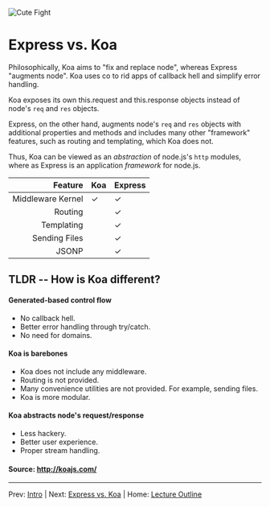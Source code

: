 ![Cute Fight](http://ak-hdl.buzzfed.com/static/2013-10/enhanced/webdr06/14/10/anigif_enhanced-buzz-1726-1381761781-16.gif)
# Express vs. Koa

Philosophically, Koa aims to "fix and replace node", whereas Express "augments node". Koa uses co to rid apps of callback hell and simplify error handling. 

Koa exposes its own this.request and this.response objects instead of node's `req` and `res` objects.

Express, on the other hand, augments node's `req` and `res` objects with additional properties and methods and includes many other "framework" features, such as routing and templating, which Koa does not.

Thus, Koa can be viewed as an *abstraction* of node.js's `http` modules, where as Express is an application *framework* for node.js.

| Feature           | Koa | Express |
|------------------:|-----|---------|
| Middleware Kernel | ✓   | ✓       |
| Routing           |     | ✓       |
| Templating        |     | ✓       |
| Sending Files     |     | ✓       |
| JSONP             |     | ✓       |

## TLDR -- How is Koa different?

#### Generated-based control flow

- No callback hell.
- Better error handling through try/catch.
- No need for domains.

#### Koa is barebones

- Koa does not include any middleware.
- Routing is not provided.
- Many convenience utilities are not provided. For example, sending files.
- Koa is more modular.

#### Koa abstracts node's request/response

- Less hackery.
- Better user experience.
- Proper stream handling.

#### Source: http://koajs.com/
________________________________

Prev: [Intro](./intro.md) | Next: [Express vs. Koa](./express-vs-koa.md) |
Home: [Lecture Outline](../README.md)
